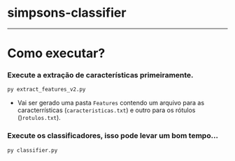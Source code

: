 # simpsons-classifier

---

# Como executar?

### Execute a extração de características primeiramente.

```bash
py extract_features_v2.py
```

- Vai ser gerado uma pasta `Features` contendo um arquivo para as caracterrísticas (`caracteristicas.txt`) e outro para os rótulos ()`rotulos.txt`).

### Execute os classificadores, isso pode levar um bom tempo...

```bash
py classifier.py
```
